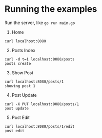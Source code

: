 # Running the examples

Run the server, like `go run main.go`
1. Home
```
curl localhost:8080
```

2. Posts Index 
```
curl -d t=1 localhost:8080/posts
posts create
```

3. Show Post
```
curl localhost:8080/posts/1
showing post 1
```

4. Post Update
```
curl -X PUT localhost:8080/posts/1
post update
```

5. Post Edit
```
curl localhost:8080/posts/1/edit
post edit
```

